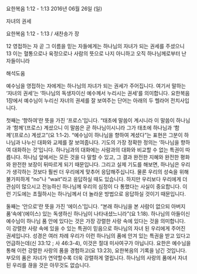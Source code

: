 요한복음 1:12 - 1:13 
2016년 06월 26일 (일)

자녀의 권세



요한복음 1:12 - 1:13 / 새찬송가  장


12 영접하는 자 곧 그 이름을 믿는 자들에게는 하나님의 자녀가 되는 권세를 주셨으니 13 이는 혈통으로나 육정으로나 사람의 뜻으로 나지 아니하고 오직 하나님께로부터 난 자들이니라

해석도움





예수님을 영접하는 자에게는 하나님의 자녀가 되는 권세가 주어집니다. 여기서 말하는 ‘자녀의 권세’는 ‘하나님의 독생자이신 예수께서 누리시는 권세’를 의미합니다.
요한복음 1장에서 예수님이 누리신 자녀의 권세를 잘 보여주는 단어는 아래의 두 헬라어 전치사입니다.

첫째는 ‘향하여’란 뜻을 가진 ‘프로스’입니다.
“태초에 말씀이 계시니라 이 말씀이 하나님과 ‘함께’(프로스) 계셨으니 이 말씀은 곧 하나님이시니라 그가 태초에 하나님과 ‘함께’(프로스) 계셨고”(요 1:1-2).
“예수님이 하나님을 향하여 계셨다”는 표현은 그분이 하나님과 나누신 대화와 교제를 잘 보여줍니다. 기도의 가장 정확한 정의는 ‘하나님을 향하여 대화하는 것’입니다. 하나님과의 대화에는 사람과의 대화와 비교할 수 없는 특권이 따릅니다. 하나님 앞에서는 모든 것을 다 말할 수 있고, 그 결과 완전한 지혜와 완전한 평화와 완전한 보장이 뒤따르게 되기 때문입니다. 그리고 실제 기도를 해보면, 하나님은 우리가 생각하는 것보다 훨씬 더 우리에게 맞추어 응답해주십니다. 물론 우리의 성숙을 위해 불가피하게 “no”나 “wait”라고 응답하실 때도 있습니다. 하지만 우리보다 우리에게 더 관심이 많으시고 전능하신 하나님께 우리의 심정이 다 통했다는 사실이 중요합니다. 이런 기도에는 초월하시는 하나님께서 더 놀라운 방법으로 응답하실 것이기 때문입니다.

둘째는 ‘안으로’란 뜻을 가진 ‘에이스’입니다.
“본래 하나님을 본 사람이 없으되 아버지 품‘속에’(에이스) 있는 독생하신 하나님이 나타내셨느니라”(요 1:18).
하나님의 아들이신 예수님이 하나님 품 안에 있다는 것은 가장 강렬한 사랑 속에 있다는 것을 의미합니다. 이 강렬한 사랑 속에 있을 수 있는 특권이 믿음으로 하나님의 자녀 된 우리에게 주어진 권세입니다. 성경은 여러 차례 우리가 이런 하나님의 품에 안겨 있는 특권을 받고 있다고 언급하는데(신 33:12 ; 사 46:3-4), 이것은 절대 미사여구가 아닙니다. 요한은 예수님을 통해 이런 강렬한 사랑의 품을 경험하고(요 13:23), 요한복음의 기록을 남긴 것입니다. 부모의 품은 자녀가 연약할수록 더욱 강렬하게 열립니다. 하나님의 사랑의 품에서 자녀 된 우리를 끊을 것은 아무것도 없습니다.